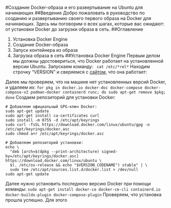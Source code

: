 #Создание Docker-образа и его развертывание на Ubuntu для начинающих
##Введение
Добро пожаловать в руководство по созданию и развертыванию своего первого образа на Docker для начинающих. Здесь мы поговорим о всех шагах, которые вас ожидают: от установки Docker до загрузки образа в сеть.
##Оглавление
1.	Установка Docker Engine
2.	Создание Docker-образа
3.	Запуск контейнера из образа
4.	Загрузка образа в сеть
##Установка Docker Engine
Первым делом мы должны удостовериться, что Docker работает на установленной версии Ubuntu. Запускаем команду:
` cat /etc/*rel*`
Находим строчку “VERSION” и сверяемся с [сайтом](https://docs.docker.com/engine/install/ubuntu/), что она работает:
 

Далее мы проверяем, что на машине нет установленных версий Docker, и удаляем их:
`for pkg in docker.io docker-doc docker-compose docker-compose-v2 podman-docker containerd runc; do sudo apt-get remove $pkg; done`
Создаем репозиторий для установки Docker:
```
# Добавляем официальный GPG-ключ Docker:
sudo apt-get update
sudo apt-get install ca-certificates curl
sudo install -m 0755 -d /etc/apt/keyrings
sudo curl -fsSL https://download.docker.com/linux/ubuntu/gpg -o /etc/apt/keyrings/docker.asc
sudo chmod a+r /etc/apt/keyrings/docker.asc

# Добавляем репозиторий установки:
echo \
  "deb [arch=$(dpkg --print-architecture) signed-by=/etc/apt/keyrings/docker.asc] https://download.docker.com/linux/ubuntu \
  $(. /etc/os-release && echo "$VERSION_CODENAME") stable" | \
  sudo tee /etc/apt/sources.list.d/docker.list > /dev/null
sudo apt-get update
```
Далее нужно установить последнюю версию Docker при помощи команды:
` sudo apt-get install docker-ce docker-ce-cli containerd.io docker-buildx-plugin docker-compose-plugin `
Проверяем, что установка прошла успешно. Для этого
